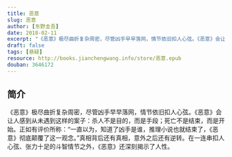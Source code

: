 ```yaml
---
title: 恶意
slug: 恶意
author: [东野圭吾]
date: 2018-02-11
excerpt: "《恶意》极尽曲折复杂周密，尽管凶手早早落网，情节依旧扣人心弦。《恶意》会让人感到从未遇到这样的案子：杀人不是目的，而是手段；死亡不是结束，而是开始。"
draft: false
tags: [悬疑]
resource: http://books.jianchengwang.info/store/恶意.epub
douban: 3646172
---
```


## 简介

《恶意》极尽曲折复杂周密，尽管凶手早早落网，情节依旧扣人心弦。《恶意》会让人感到从未遇到这样的案子：杀人不是目的，而是手段；死亡不是结束，而是开始。正如有评价所称：“一直以为，知道了凶手是谁，推理小说也就结束了，《恶意》彻底颠覆了这一观念。”真相背后还有真相，意外之后还有逆转。在一连串扣人心弦、张力十足的斗智情节之外，《恶意》还深刻揭示了人性。

